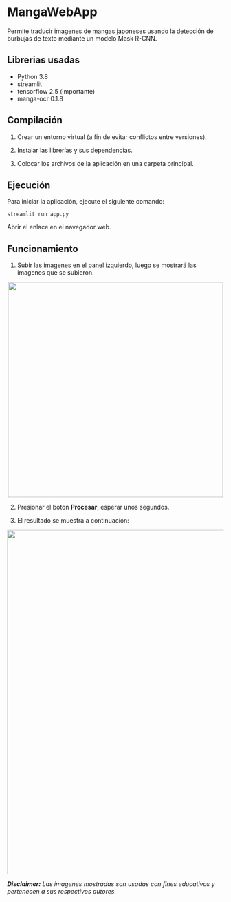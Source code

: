 # MangaWebApp
Permite traducir imagenes de mangas japoneses usando la detección de burbujas de texto mediante un modelo Mask R-CNN.

## Librerias usadas
- Python 3.8
- streamlit
- tensorflow 2.5 (importante)
- manga-ocr 0.1.8

## Compilación 

1. Crear un entorno virtual (a fin de evitar conflictos entre versiones).

2. Instalar las librerías y sus dependencias.

3. Colocar los archivos de la aplicación en una carpeta principal.

## Ejecución
Para iniciar la aplicación, ejecute el siguiente comando:

    streamlit run app.py

Abrir el enlace en el navegador web.

## Funcionamiento

1. Subir las imagenes en el panel izquierdo, luego se mostrará las imagenes que se subieron.
<p align="center">
    <img src="https://user-images.githubusercontent.com/87890299/214146266-ce1c4be3-8d27-437c-ac8e-e123e8f9e7ea.png" width="500">
</p>


2. Presionar el boton **Procesar**, esperar unos segundos.

3. El resultado se muestra a continuación:
<p align="center">
    <img src="https://user-images.githubusercontent.com/87890299/214149066-3954078a-70f0-4e2f-9b9f-d23832818766.png" width="800">
</p>


***Disclaimer:** Las imagenes mostradas son usadas con fines educativos y pertenecen a sus respectivos autores.*
